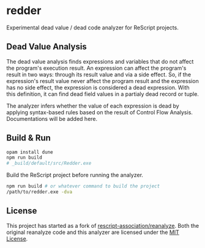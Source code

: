 # redder

Experimental dead value / dead code analyzer for ReScript projects.

## Dead Value Analysis

The dead value analysis finds expressions and variables that do not affect the program's execution result.
An expression can affect the program's result in two ways: through its result value and via a side effect. So, if the expression's result value never affect the program result and the expression has no side effect, the expression is considered a dead expression. With this definition, it can find dead field values in a partialy dead record or tuple.

The analyzer infers whether the value of each expression is dead by applying syntax-based rules based on the result of Control Flow Analysis. Documentations will be added here.

## Build & Run

```sh
opam install dune
npm run build
# _build/default/src/Redder.exe
```

Build the ReScript project before running the analyzer.

```sh
npm run build # or whatever command to build the project
/path/to/redder.exe -dva
```

## License

This project has started as a fork of [rescript-association/reanalyze](https://github.com/rescript-association/reanalyze). Both the original reanalyze code and this analyzer are licensed under the [MIT License](LICENSE).
